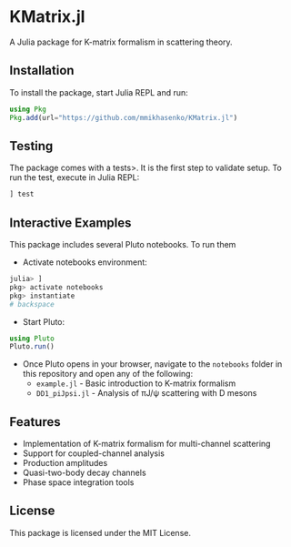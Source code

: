 # KMatrix.jl

A Julia package for K-matrix formalism in scattering theory.

## Installation

To install the package, start Julia REPL and run:

```julia
using Pkg
Pkg.add(url="https://github.com/mmikhasenko/KMatrix.jl")
```

## Testing

The package comes with a tests>. It is the first step to validate setup.
To run the test, execute in Julia REPL:

```julia
] test
```

## Interactive Examples

This package includes several Pluto notebooks. To run them

- Activate notebooks environment:

```julia
julia> ]
pkg> activate notebooks
pkg> instantiate
# backspace
```

- Start Pluto:
```julia
using Pluto
Pluto.run()
```

- Once Pluto opens in your browser, navigate to the `notebooks` folder in this repository and open any of the following:
   - `example.jl` - Basic introduction to K-matrix formalism
   - `DD1_piJpsi.jl` - Analysis of πJ/ψ scattering with D mesons

## Features

- Implementation of K-matrix formalism for multi-channel scattering
- Support for coupled-channel analysis
- Production amplitudes
- Quasi-two-body decay channels
- Phase space integration tools

## License

This package is licensed under the MIT License.
